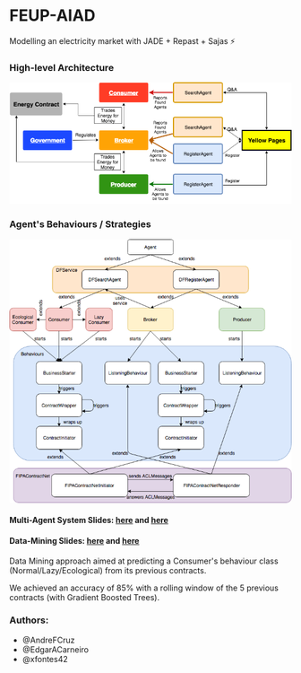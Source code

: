 # FEUP-AIAD

Modelling an electricity market with JADE + Repast + Sajas :zap:

### High-level Architecture
![architecture](./docs/Architecture.png)

### Agent's Behaviours / Strategies
![behaviours](./docs/Behaviours.png)

#### Multi-Agent System Slides: [here](docs/AIAD_1_Slides.pdf) and [here](docs/AIAD_1_Slides_Aux.pdf)

#### Data-Mining Slides: [here](docs/AIAD_2_Slides.pdf) and [here](docs/AIAD_2_Slides_Aux.pdf)
Data Mining approach aimed at predicting a Consumer's behaviour class (Normal/Lazy/Ecological) from its previous contracts.

We achieved an accuracy of 85% with a rolling window of the 5 previous contracts (with Gradient Boosted Trees).

### Authors:
* @AndreFCruz
* @EdgarACarneiro
* @xfontes42
